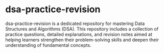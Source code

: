 # dsa-practice-revision
dsa-practice-revision is a dedicated repository for mastering Data Structures and Algorithms (DSA). This repository includes a collection of practice questions, detailed explanations, and revision notes aimed at helping learners strengthen their problem-solving skills and deepen their understanding of fundamental concepts.
